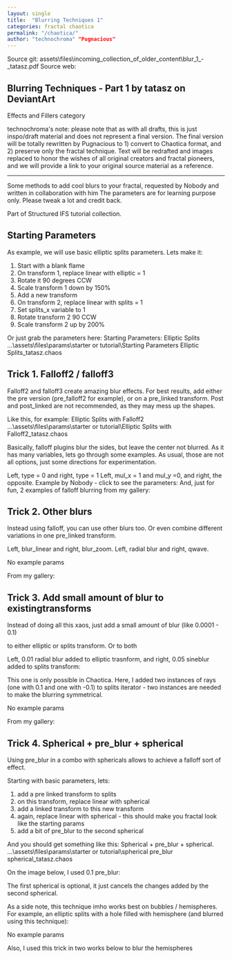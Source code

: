 ```yaml
---
layout: single
title:  "Blurring Techniques 1"
categories: fractal chaotica
permalink: "/chaotica/"
author: "technochroma" "Pugnacious" 
---
```

Source git: assets\files\incoming_collection_of_older_content\blur_1_-_tatasz.pdf
Source web: 

## Blurring Techniques - Part 1 by tatasz on DeviantArt
Effects and Fillers category

technochroma's note: please note that as with all drafts, this is just inspo/draft material and does not represent a final version. 
The final version will be totally rewritten by Pugnacious to 1) convert to Chaotica format, and 2) preserve only the fractal technique.
Text will be redrafted and images replaced to honor the wishes of all original creators and fractal pioneers,
and we will provide a link to your original source material as a reference.

---

Some methods to add cool blurs to your fractal, requested by Nobody and written in collaboration with him 
The parameters are for learning purpose only. Please tweak a lot and credit back.

Part of Structured IFS tutorial collection.

## Starting Parameters

As example, we will use basic elliptic splits parameters. Lets make it:

1. Start with a blank flame
2. On transform 1, replace linear with elliptic = 1
3. Rotate it 90 degrees CCW
4. Scale transform 1 down by 150%
5. Add a new transform
6. On transform 2, replace linear with splits = 1
7. Set splits_x variable to 1
8. Rotate transform 2 90 CCW
9. Scale transform 2 up by 200%

Or just grab the parameters here: 
Starting Parameters: Elliptic Splits 
...\assets\files\params\starter or tutorial\Starting Parameters Elliptic Splits_tatasz.chaos

## Trick 1. Falloff2 / falloff3

Falloff2 and falloff3 create amazing blur effects. 
For best results, add either the pre version (pre_falloff2 for example), or on a pre_linked transform. 
Post and post_linked are not recommended, as they may mess up the shapes.

Like this, for example: Elliptic Splits with Falloff2
...\assets\files\params\starter or tutorial\Elliptic Splits with Falloff2_tatasz.chaos


Basically, falloff plugins blur the sides, but leave the center not blurred.
As it has many variables, lets go through some examples. 
As usual, those are not all options, just some directions for experimentation.

Left, type = 0 and right, type = 1
Left, mul_x = 1 and mul_y =0, and right, the opposite.
Example by Nobody - click to see the parameters:
And, just for fun, 2 examples of falloff blurring from my gallery:

## Trick 2. Other blurs

Instead using falloff, you can use other blurs too. 
Or even combine different variations in one pre_linked transform.

Left, blur_linear and right, blur_zoom.
 Left, radial blur and right, qwave.

No example params

From my gallery:

## Trick 3. Add small amount of blur to existingtransforms

Instead of doing all this xaos, just add a small amount of blur (like 0.0001 - 0.1)

to either elliptic or splits transform. Or to both 

Left, 0.01 radial blur added to elliptic trasnform, 
and right, 0.05 sineblur added to splits transform:

 This one is only possible in Chaotica. 
 Here, I added two instances of rays (one with 0.1 and one with -0.1) to splits iterator - two instances are needed to make the blurring symmetrical.

No example params

From my gallery:

## Trick 4. Spherical + pre_blur + spherical

Using pre_blur in a combo with sphericals allows to achieve a falloff sort of effect.

Starting with basic parameters, lets:

1. add a pre linked transform to splits
2. on this transform, replace linear with spherical
3. add a linked transform to this new transform
4. again, replace linear with spherical - this should make you fractal look like the starting params
5. add a bit of pre_blur to the second spherical

And you should get something like this: Spherical + pre_blur + spherical. 
...\assets\files\params\starter or tutorial\spherical pre_blur spherical_tatasz.chaos

On the image below, I used 0.1 pre_blur:

The first spherical is optional, it just cancels the changes added by the second spherical.

As a side note, this technique imho works best on bubbles / hemispheres. 
For example, an elliptic splits with a hole filled with hemisphere (and blurred using this technique):

No example params

Also, I used this trick in two works below to blur the hemispheres